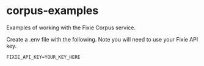 # corpus-examples
Examples of working with the Fixie Corpus service.

Create a .env file with the following. Note you will need to use your Fixie API key.

```
FIXIE_API_KEY=YOUR_KEY_HERE
```
